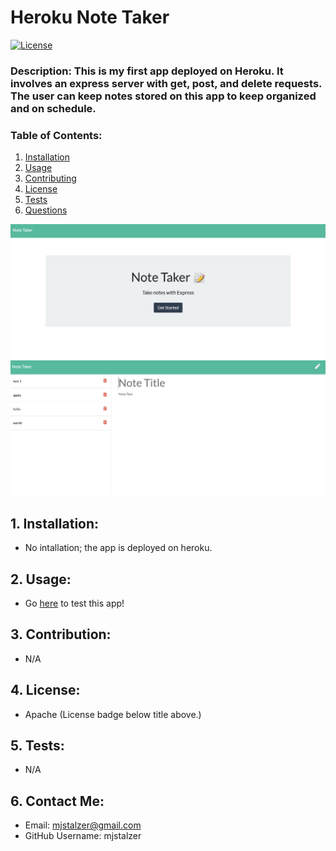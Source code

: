 # Heroku Note Taker
  [![License](https://img.shields.io/badge/License-Apache%202.0-blue.svg)](https://opensource.org/licenses/Apache-2.0)
  
  ### Description: This is my first app deployed on Heroku. It involves an express server with get, post, and delete requests. The user can keep notes stored on this app to keep organized and on schedule.  
 
  ### Table of Contents: 
  1. [Installation](#1.-installation)  
  2. [Usage](#2.-usage)  
  3. [Contributing](#3.-contribution) 
  4. [License](#4.-license)   
  5. [Tests](#5.-tests)  
  6. [Questions](#6.-contact-me)   
 
![home page](https://github.com/mjstalzer/Note-Taker-Application/blob/master/readme-pics/Screen%20Shot%202020-08-30%20at%205.06.00%20PM.png)
![main app page](https://github.com/mjstalzer/Note-Taker-Application/blob/master/readme-pics/Screen%20Shot%202020-08-30%20at%205.06.39%20PM.png)

  ## 1. Installation:
  * No intallation; the app is deployed on heroku.
  ## 2. Usage:
  * Go [here](https://mysterious-sierra-11038.herokuapp.com/) to test this app!
  ## 3. Contribution:
  * N/A
  ## 4. License:
  * Apache (License badge below title above.)
  ## 5. Tests:
  * N/A 
  ## 6. Contact Me:
  * Email: mjstalzer@gmail.com
  * GitHub Username: mjstalzer
    
